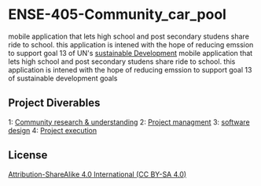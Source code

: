 # ENSE-405-Community_car_pool
mobile application that lets high school and post secondary studens share ride to school. 
this application is intened with the hope of reducing emssion to support goal 13 of UN's [sustainable Development](https://www.un.org/sustainabledevelopment/climate-change/) mobile application that lets high school and post secondary studens share ride to school. this application is intened with the hope of reducing emssion to support goal 13 of sustainable development goals


## Project Diverables
1: [Community research & understanding](https://github.com/moehared/ENSE-405-Community_car_pool/tree/main/Documentation/Community%20research%20%26%20understanding)
2: [Project managment](https://github.com/moehared/ENSE-405-Community_car_pool/tree/main/Documentation/Project%20managment)
3: [software design](https://github.com/moehared/ENSE-405-Community_car_pool/tree/main/Documentation/software%20design)
4: [Project execution](https://github.com/moehared/ENSE-405-Community_car_pool/tree/main/car_pool_app)


## License 

[Attribution-ShareAlike 4.0 International (CC BY-SA 4.0)](https://creativecommons.org/licenses/by-sa/4.0/)
